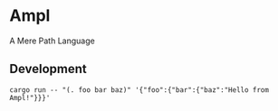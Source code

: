 # Ampl

A Mere Path Language

## Development

```
cargo run -- "(. foo bar baz)" '{"foo":{"bar":{"baz":"Hello from Ampl!"}}}'
```
